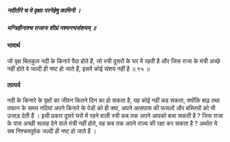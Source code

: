 ##### नदीतीरे च ये वृक्षाः परगेहेषु कामिनी ।
##### मन्त्रिहीनाश्च राजानः शीघ्रं नश्यन्त्यसंशयम् ॥

#### भावार्थ

जो वृक्ष बिलकुल नदी के किनारे पैदा होते हैं, जो स्त्री दूसरों के घर में रहती है और जिस राजा के मंत्री अच्छे नहीं होते वे जल्दी ही नष्ट हो जाते हैं, इसमें कोई संशय नहीं है ॥ १५ ॥

#### तात्पर्य

नदी के किनारे के वृक्षों का जीवन कितने दिन का हो सकता है, यह कोई नहीं कह सकता, क्योंकि बाढ़ तथा तफान के समय नदियां अपने किनारे के पेडों को ही क्या, अपने आसपास की फसलों और बस्तियों को भी उजाड़ देती हैं । इसी प्रकार दूसरे घरों में रहने वाली स्त्री कब तक अपने आपको बचा सकती है ? जिस राजा के पास अच्छी सलाह देने वाले मंत्री नहीं होते, वह कब तक अपने राज्य की रक्षा कर सकता है ? अर्थात ये सब निश्चयपूर्वक जल्दी ही नष्ट हो जाते हैं ।